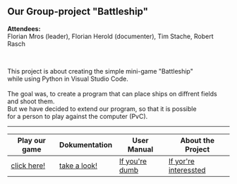 ## **Our Group-project "Battleship"**

**Attendees:** <br>
Florian Mros (leader),   Florian Herold (documenter),  Tim Stache,  Robert Rasch

<br>

This project is about creating the simple mini-game "Battleship" <br>
while using Python in Visual Studio Code. <br>
<br>
The goal was, to create a program that can place ships on diffrent fields <br>
and shoot them.
<br>
But we have decided to extend our program, so that it is possible <br>
for a person to play against the computer (PvC). <br>

---

|Play our game|Dokumentation|User Manual|About the Project|
| ----------- | ----------- |-----------|----------|
|[click here!](https://youtube.com)|[take a look!](https://github.com/tud22/project_week/wiki/Documentation-of-the-project-%E2%80%9CBattleship%E2%80%9D)|[If you're dumb](https://github.com/tud22/project_week/wiki/User-Manual)|[If yor're interessted](https://github.com/tud22/project_week/wiki/About-the-Projekt)
